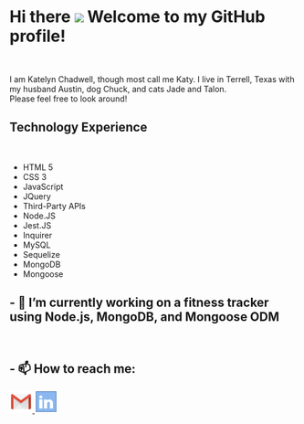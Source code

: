 # Hi there <img src="https://media.giphy.com/media/hvRJCLFzcasrR4ia7z/giphy.gif" width="30px"> Welcome to my GitHub profile!

<br>

I am Katelyn Chadwell, though most call me Katy. I live in Terrell, Texas with my husband Austin, dog Chuck, and cats Jade and Talon.
<br>
Please feel free to look around!
<br>

## Technology Experience

<br>

- HTML 5
- CSS 3
- JavaScript
- JQuery
- Third-Party APIs
- Node.JS
- Jest.JS
- Inquirer
- MySQL
- Sequelize
- MongoDB
- Mongoose

## - 🔭 I’m currently working on a fitness tracker using Node.js, MongoDB, and Mongoose ODM

<br>

## - 📫 How to reach me:

<a href="mailto:kchadwell0226@gmail.com">
  <img alt="Katy's Email" width="40px" src="images/icons8-gmail-48.png" />
</a>
<a href="https://www.linkedin.com/in/katy-chadwell/">
    <img alt="Katy's LinkedIn" width="40px" src="images/icons8-linkedin-40.png" />
</a>
